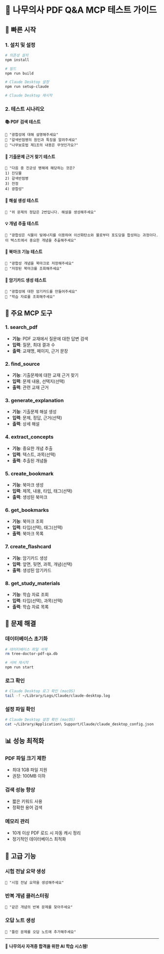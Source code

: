 # 🧪 나무의사 PDF Q&A MCP 테스트 가이드

## 🚀 빠른 시작

### 1. 설치 및 설정
```bash
# 의존성 설치
npm install

# 빌드
npm run build

# Claude Desktop 설정
npm run setup-claude

# Claude Desktop 재시작
```

### 2. 테스트 시나리오

#### 📚 PDF 검색 테스트
```
💬 "광합성에 대해 설명해주세요"
💬 "갈색반점병의 원인과 특징을 알려주세요"
💬 "나무보호법 제1조의 내용은 무엇인가요?"
```

#### 📄 기출문제 근거 찾기 테스트
```
💬 "다음 중 진균성 병해에 해당하는 것은?
1) 진딧물
2) 갈색반점병
3) 전정
4) 광합성"
```

#### 🧠 해설 생성 테스트
```
💬 "위 문제의 정답은 2번입니다. 해설을 생성해주세요"
```

#### 💡 개념 추출 테스트
```
💬 "광합성은 식물이 빛에너지를 이용하여 이산화탄소와 물로부터 포도당을 합성하는 과정이다. 이 텍스트에서 중요한 개념을 추출해주세요"
```

#### 📌 북마크 기능 테스트
```
💬 "광합성 개념을 북마크로 저장해주세요"
💬 "저장된 북마크를 조회해주세요"
```

#### 🎯 암기카드 생성 테스트
```
💬 "광합성에 대한 암기카드를 만들어주세요"
💬 "학습 자료를 조회해주세요"
```

## 🔧 주요 MCP 도구

### 1. search_pdf
- **기능**: PDF 교재에서 질문에 대한 답변 검색
- **입력**: 질문, 최대 결과 수
- **출력**: 교재명, 페이지, 근거 문장

### 2. find_source
- **기능**: 기출문제에 대한 교재 근거 찾기
- **입력**: 문제 내용, 선택지(선택)
- **출력**: 관련 교재 근거

### 3. generate_explanation
- **기능**: 기출문제 해설 생성
- **입력**: 문제, 정답, 근거(선택)
- **출력**: 상세 해설

### 4. extract_concepts
- **기능**: 중요한 개념 추출
- **입력**: 텍스트, 과목(선택)
- **출력**: 추출된 개념들

### 5. create_bookmark
- **기능**: 북마크 생성
- **입력**: 제목, 내용, 타입, 태그(선택)
- **출력**: 생성된 북마크

### 6. get_bookmarks
- **기능**: 북마크 조회
- **입력**: 타입(선택), 태그(선택)
- **출력**: 북마크 목록

### 7. create_flashcard
- **기능**: 암기카드 생성
- **입력**: 앞면, 뒷면, 과목, 개념(선택)
- **출력**: 생성된 암기카드

### 8. get_study_materials
- **기능**: 학습 자료 조회
- **입력**: 타입(선택), 과목(선택)
- **출력**: 학습 자료 목록

## 🐛 문제 해결

### 데이터베이스 초기화
```bash
# 데이터베이스 파일 삭제
rm tree-doctor-pdf-qa.db

# 서버 재시작
npm run start
```

### 로그 확인
```bash
# Claude Desktop 로그 확인 (macOS)
tail -f ~/Library/Logs/Claude/claude-desktop.log
```

### 설정 파일 확인
```bash
# Claude Desktop 설정 확인 (macOS)
cat ~/Library/Application\ Support/Claude/claude_desktop_config.json
```

## 📊 성능 최적화

### PDF 파일 크기 제한
- 최대 1GB 파일 지원
- 권장: 100MB 이하

### 검색 성능 향상
- 짧은 키워드 사용
- 정확한 용어 검색

### 메모리 관리
- 10개 이상 PDF 로드 시 자동 캐시 정리
- 정기적인 데이터베이스 최적화

## 🎯 고급 기능

### 시험 전날 요약 생성
```
💬 "시험 전날 요약을 생성해주세요"
```

### 반복 개념 클러스터링
```
💬 "같은 개념의 반복 문제를 찾아주세요"
```

### 오답 노트 생성
```
💬 "틀린 문제를 오답 노트에 추가해주세요"
```

---

💪 **나무의사 자격증 합격을 위한 AI 학습 시스템!**